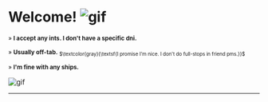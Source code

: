  # Welcome! ![gif](https://media.discordapp.net/attachments/903364339464044575/1088986159545340057/36F160B8-50E2-45B4-A9DE-6B9E630A8D01.gif)

 <sub>» **I accept any ints. I don't have a specific dni.** 

<sub>» **Usually off-tab.** <sub>$\textcolor{gray}{\textsf{I promise I'm nice. I don't do full-stops in friend pms.}}$

<sub>» **I'm fine with any ships.**

 ![gif](https://media.discordapp.net/attachments/620810483544358913/1130398440308875284/imageedit_9_8665818798.png)

***

